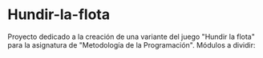 # Hundir-la-flota
Proyecto dedicado a la creación de una variante del juego "Hundir la flota" para la asignatura de "Metodología de la Programación".
Módulos a dividir:
